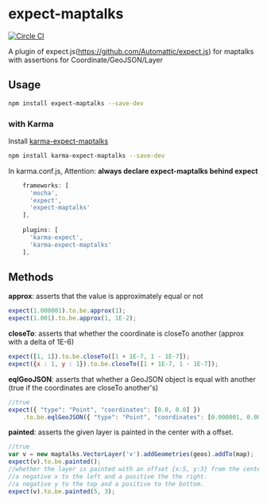 # expect-maptalks

[![Circle CI](https://circleci.com/gh/MapTalks/expect-maptalks.svg?style=shield)](https://circleci.com/gh/MapTalks/expect-maptalks)

A plugin of expect.js(https://github.com/Automattic/expect.js) for maptalks with assertions for Coordinate/GeoJSON/Layer

## Usage

```bash
npm install expect-maptalks --save-dev
```

### with Karma
Install [karma-expect-maptalks](https://github.com/MapTalks/karma-expect-maptalks)
```bash
npm install karma-expect-maptalks --save-dev
```
In karma.conf.js, Attention: **always declare expect-maptalks behind expect**
```javascript
    frameworks: [
      'mocha',
      'expect',
      'expect-maptalks'
    ],
    
    plugins: [
      'karma-expect',
      'karma-expect-maptalks'
    ],
```


## Methods

**approx**: asserts that the value is approximately equal or not

```js
expect(1.000001).to.be.approx(1);
expect(1.001).to.be.approx(1, 1E-2);
```

**closeTo**: asserts that whether the coordinate is closeTo another (approx with a delta of 1E-6)

```js
expect([1, 1]).to.be.closeTo([1 + 1E-7, 1 - 1E-7]);
expect({x : 1, y : 1}).to.be.closeTo([1 + 1E-7, 1 - 1E-7]);
```

**eqlGeoJSON**: asserts that whether a GeoJSON object is equal with another (true if the coordinates are closeTo another's)

```js
//true
expect({ "type": "Point", "coordinates": [0.0, 0.0] })
    .to.be.eqlGeoJSON({ "type": "Point", "coordinates": [0.000001, 0.000001] });
```

**painted**: asserts the given layer is painted in the center with a offset.

```js
//true
var v = new maptalks.VectorLayer('v').addGeometries(geos).addTo(map);
expect(v).to.be.painted();
//whether the layer is painted with an offset {x:5, y:3} from the center.
//a negative x to the left and a positive the the right.
//a negative y to the top and a positive to the bottom.
expect(v).to.be.painted(5, 3);
```